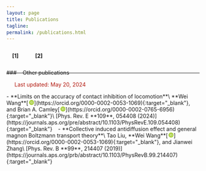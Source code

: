 ```yaml
---
layout: page
title: Publications
tagline:
permalink: /publications.html
---
```


<script type="text/javascript" src="https://d1bxh8uas1mnw7.cloudfront.net/assets/embed.js"></script>

<script type="text/javascript">
<!--
var arxiv_authorid = "0000-0002-0053-1069";
var arxiv_format = "arxiv"
var arxiv_max_entries=0;       //show all articles
var arxiv_includeSummary=0;    //not show abstracts (default is 0)
var arxiv_includeComments=0;   //do not show comments (default is 1)
var arxiv_includeDOI=1;
var arxiv_includeJournalRef=1;
//--></script>
<style type="text/css">
div.arxivfeed {
    margin-bottom: 5px;
    width: 700px;
}
</style>
<script type="text/javascript" src="https://arxiv.org/js/myarticles.js">
</script>

<div id="arxivfeed"></div>

<div style="float:left; margin:0 30px 0 15px; overflow:hidden">
<p style="float:left;"><b>[1]</b></p>
<div class="altmetric-embed altmetric-badge-popover-bottom" data-badge-type="1" data-arxiv-id="2311.00085" style="margin:4px 0px 0 30px"></div>
</div>

<div style="float:left; margin:0 30px 0 0; overflow:hidden">
<p style="float:left;"><b>[2]</b></p>
<div class="altmetric-embed altmetric-badge-popover-bottom" data-badge-type="1" data-arxiv-id="2310.00062" style="margin:4px 0px 0 30px"></div>
</div>

&ensp;

<hr style="margin:50px 0px -10px 0px"/>
### &ensp;&thinsp;&thinsp;Other publications

&emsp;&ensp;<font color="#b31b11">Last updated: May 20, 2024</font>

<div class="altmetric-embed altmetric-badge-popover-left" data-badge-type="donut" data-doi="10.1103/PhysRevE.109.054408" style="float:right"></div>
- **Limits on the accuracy of contact inhibition of locomotion**\
**Wei Wang**[<img src='/images/orcid.logo.icon.svg' onerror="this.style.display='none'" alt="" width="13px" style="padding:0 0.1px 0 2px"/>](https://orcid.org/0000-0002-0053-1069){:target="_blank"}, and Brian A. Camley[<img src='/images/orcid.logo.icon.svg' onerror="this.style.display='none'" alt="" width="13px" style="padding:0 0.1px 0 2px"/>](https://orcid.org/0000-0002-0765-6956){:target="_blank"}\
[Phys. Rev. E **109**, 054408 (2024)](https://journals.aps.org/pre/abstract/10.1103/PhysRevE.109.054408){:target="_blank"}
&ensp;


<div class="altmetric-embed altmetric-badge-popover-left" data-badge-type="donut" data-doi="10.1103/PhysRevB.99.214407" style="float:right"></div>
- **Collective induced antidiffusion effect and general magnon Boltzmann transport theory**\
Tao Liu, **Wei Wang**[<img src='/images/orcid.logo.icon.svg' onerror="this.style.display='none'" alt="" width="13px" style="padding:0 0.1px 0 2px"/>](https://orcid.org/0000-0002-0053-1069){:target="_blank"}, and Jianwei Zhang\
[Phys. Rev. B **99**, 214407 (2019)](https://journals.aps.org/prb/abstract/10.1103/PhysRevB.99.214407){:target="_blank"}
&ensp;
